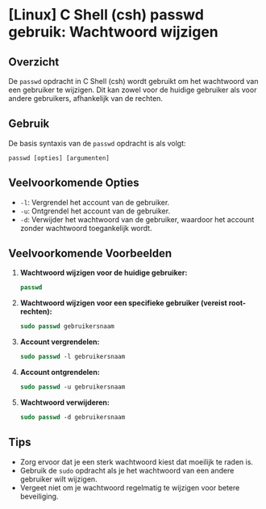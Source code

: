 # [Linux] C Shell (csh) passwd gebruik: Wachtwoord wijzigen

## Overzicht
De `passwd` opdracht in C Shell (csh) wordt gebruikt om het wachtwoord van een gebruiker te wijzigen. Dit kan zowel voor de huidige gebruiker als voor andere gebruikers, afhankelijk van de rechten.

## Gebruik
De basis syntaxis van de `passwd` opdracht is als volgt:

```
passwd [opties] [argumenten]
```

## Veelvoorkomende Opties
- `-l`: Vergrendel het account van de gebruiker.
- `-u`: Ontgrendel het account van de gebruiker.
- `-d`: Verwijder het wachtwoord van de gebruiker, waardoor het account zonder wachtwoord toegankelijk wordt.

## Veelvoorkomende Voorbeelden

1. **Wachtwoord wijzigen voor de huidige gebruiker:**
   ```csh
   passwd
   ```

2. **Wachtwoord wijzigen voor een specifieke gebruiker (vereist root-rechten):**
   ```csh
   sudo passwd gebruikersnaam
   ```

3. **Account vergrendelen:**
   ```csh
   sudo passwd -l gebruikersnaam
   ```

4. **Account ontgrendelen:**
   ```csh
   sudo passwd -u gebruikersnaam
   ```

5. **Wachtwoord verwijderen:**
   ```csh
   sudo passwd -d gebruikersnaam
   ```

## Tips
- Zorg ervoor dat je een sterk wachtwoord kiest dat moeilijk te raden is.
- Gebruik de `sudo` opdracht als je het wachtwoord van een andere gebruiker wilt wijzigen.
- Vergeet niet om je wachtwoord regelmatig te wijzigen voor betere beveiliging.